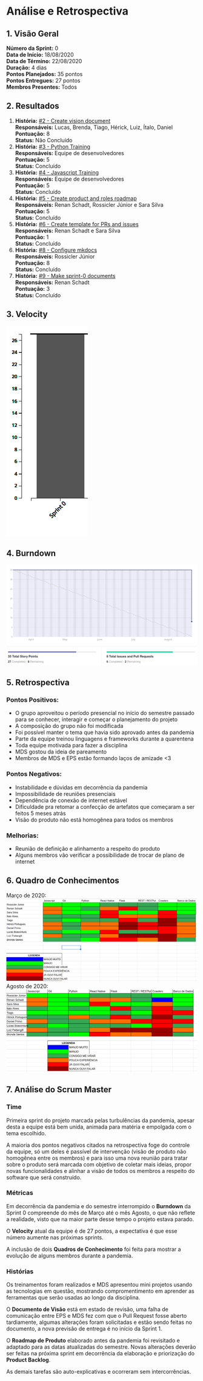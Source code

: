 # Análise e Retrospectiva

## 1. Visão Geral
**Número da Sprint:** 0  
**Data de Início:** 18/08/2020  
**Data de Término:** 22/08/2020  
**Duração:** 4 dias  
**Pontos Planejados:** 35 pontos  
**Pontos Entregues:** 27 pontos  
**Membros Presentes:** Todos

## 2. Resultados
1. **História:** [#2 - Create vision document](https://github.com/fga-eps-mds/2020.1-stay-safe-docs/issues/2)  
**Responsáveis:** Lucas, Brenda, Tiago, Hérick, Luiz, Ítalo, Daniel  
**Pontuação:** 8  
**Status:** Não Concluído
2. **História:** [#3 - Python Training](https://github.com/fga-eps-mds/2020.1-stay-safe-docs/issues/3)  
**Responsáveis:** Equipe de desenvolvedores  
**Pontuação:** 5  
**Status:** Concluído
3. **História:** [#4 - Javascript Training](https://github.com/fga-eps-mds/2020.1-stay-safe-docs/issues/4)  
**Responsáveis:** Equipe de desenvolvedores  
**Pontuação:** 5  
**Status:** Concluído
4. **História:** [#5 - Create product and roles roadmap](https://github.com/fga-eps-mds/2020.1-stay-safe-docs/issues/5)  
**Responsáveis:** Renan Schadt, Rossicler Júnior e Sara Silva  
**Pontuação:** 5      
**Status:** Concluído
5. **História:** [#6 - Create template for PRs and issues](https://github.com/fga-eps-mds/2020.1-stay-safe-docs/issues/6)  
**Responsáveis:** Renan Schadt e Sara Silva  
**Pontuação:** 1   
**Status:** Concluído
6. **História:** [#8 - Configure mkdocs](https://github.com/fga-eps-mds/2020.1-stay-safe-docs/issues/8)  
**Responsáveis:** Rossicler Júnior   
**Pontuação:** 8   
**Status:** Concluído
7. **História:** [#9 - Make sprint-0 documents](https://github.com/fga-eps-mds/2020.1-stay-safe-docs/issues/9)  
**Responsáveis:** Renan Schadt  
**Pontuação:** 3   
**Status:** Concluído

## 3. Velocity
![Velocity Sprint 0](../../images/sprints/sprint-0/Velocity-Sprint0.png "Velocity Sprint 0")

## 4. Burndown
![Burndown Sprint 0](../../images/sprints/sprint-0/Burndown-Sprint0.png "Burndown Sprint 0")

## 5. Retrospectiva
### Pontos Positivos:
* O grupo aproveitou o período presencial no início do semestre passado para se conhecer, interagir e começar o planejamento do projeto
* A composição do grupo não foi modificada
* Foi possível manter o tema que havia sido aprovado antes da pandemia
* Parte da equipe treinou linguagens e frameworks durante a quarentena
* Toda equipe motivada para fazer a disciplina 
* MDS gostou da ideia de pareamento 
* Membros de MDS e EPS estão formando laços de amizade <3

### Pontos Negativos:
* Instabilidade e dúvidas em decorrência da pandemia
* Impossibilidade de reuniões presenciais
* Dependência de conexão de internet estável
* Dificuldade pra retomar a confecção de artefatos que começaram a ser feitos 5 meses atrás
* Visão do produto não está homogênea para todos os membros

### Melhorias:
* Reunião de definição e alinhamento a respeito do produto
* Alguns membros vão verificar a possibilidade de trocar de plano de internet

## 6. Quadro de Conhecimentos
Março de 2020:
![Quadro de Conhecimentos em Março de 2020](../../images/sprints/sprint-0/QuadroConhecimento-Antigo.png "Quadro de Conhecimentos em Março de 2020")
Agosto de 2020:
![Quadro de Conhecimentos em Agosto de 2020](../../images/sprints/sprint-0/QuadroConhecimento-Sprint0.png "Quadro de Conhecimentos em Agosto de 2020")

## 7. Análise do Scrum Master
### Time
Primeira sprint do projeto marcada pelas turbulências da pandemia, apesar desta a equipe está bem unida, animada para matéria e empolgada com o tema escolhido. 

A maioria dos pontos negativos citados na retrospectiva foge do controle da equipe, só um deles é passível de intervenção (visão de produto não homogênea entre os membros) e para isso uma nova reunião para tratar sobre o produto será marcada com objetivo de coletar mais ideias, propor novas funcionalidades e alinhar a visão de todos os membros a respeito do software que será construído.

### Métricas
Em decorrência da pandemia e do semestre interrompido o **Burndown** da Sprint 0 compreende do mês de Março até o mês Agosto, o que não reflete a realidade, visto que na maior parte desse tempo o projeto estava parado.

O **Velocity** atual da equipe é de 27 pontos, a expectativa é que esse número aumente nas próximas sprints.

A inclusão de dois **Quadros de Conhecimento** foi feita para mostrar a evolução de alguns membros durante a pandemia.

### Histórias
Os treinamentos foram realizados e MDS apresentou mini projetos usando as tecnologias em questão, mostrando compromentimento em aprender as ferramentas que serão usadas ao longo da disciplina.

O **Documento de Visão** está em estado de revisão, uma falha de comunicação entre EPS e MDS fez com que o Pull Request fosse aberto tardiamente, algumas alterações foram solicitadas e estão sendo feitas no documento, a nova previsão de entrega é no início da Sprint 1.

O **Roadmap de Produto** elaborado antes da pandemia foi revisitado e adaptado para as datas atualizadas do semestre. Novas alterações deverão ser feitas na próxima sprint em decorrência da elaboração e priorização do **Product Backlog**.

As demais tarefas são auto-explicativas e ocorreram sem intercorrências.